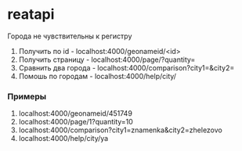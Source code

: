 # reatapi 

Города не чувствительны к регистру

1. Получить по id - localhost:4000/geonameid/\<id>
2. Получить страницу - localhost:4000/page/<page>?quantity=<quantity>
3. Сравнить два города - localhost:4000/comparison?city1=<city1>&city2=<city2>
4. Помошь по городам - localhost:4000/help/city/<city>

### Примеры
1. localhost:4000/geonameid/451749
2. localhost:4000/page/1?quantity=10
3. localhost:4000/comparison?city1=znamenka&city2=zhelezovo
4. localhost:4000/help/city/ya



